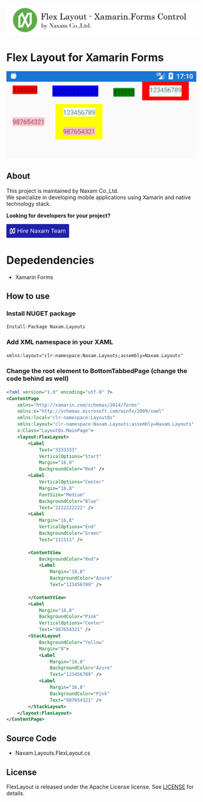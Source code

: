 <img src="./art/repo_header.png" alt="Flex Layout - A Xamarin.Forms control" width="728" />

# Flex Layout for Xamarin Forms
<img src="./art/Capture.png" alt="Flex Layout - A Xamarin.Forms control" width="500" /> 

## About
This project is maintained by Naxam Co.,Ltd.<br>
We specialize in developing mobile applications using Xamarin and native technology stack.<br>

**Looking for developers for your project?**<br>

<a href="mailto:tuyen@naxam.net"> 
<img src="https://github.com/NAXAM/naxam.github.io/blob/master/assets/img/hire_button.png?raw=true" height="36"></a> <br>

# Depedendencies

- Xamarin Forms

## How to use

### Install NUGET package
```
Install-Package Naxam.Layouts
```

### Add XML namespace in your XAML
```xml
xmlns:layout="clr-namespace:Naxam.Layouts;assembly=Naxam.Layouts"
```

### Change the root element to BottomTabbedPage (change the code behind as well)
```xml
<?xml version="1.0" encoding="utf-8" ?>
<ContentPage
    xmlns="http://xamarin.com/schemas/2014/forms"
    xmlns:x="http://schemas.microsoft.com/winfx/2009/xaml"
    xmlns:local="clr-namespace:LayoutQs"
    xmlns:layout="clr-namespace:Naxam.Layouts;assembly=Naxam.Layouts"
    x:Class="LayoutQs.MainPage">
    <layout:FlexLayout>
        <Label
            Text="3333333"
            VerticalOptions="Start"
            Margin="16,8"
            BackgroundColor="Red" />
        <Label
            VerticalOptions="Center"
            Margin="16,8"
            FontSize="Medium"
            BackgroundColor="Blue"
            Text="2222222222" />
        <Label
            Margin="16,8"
            VerticalOptions="End"
            BackgroundColor="Green"
            Text="111111" />

        <ContentView
            BackgroundColor="Red">
            <Label
                Margin="16,8"
                BackgroundColor="Azure"
                Text="123456789" />

        </ContentView>
        <Label
            Margin="16,8"
            BackgroundColor="Pink"
            VerticalOptions="Center"
            Text="987654321" />
        <StackLayout
            BackgroundColor="Yellow"
            Margin="8">
            <Label
                Margin="16,8"
                BackgroundColor="Azure"
                Text="123456789" />
            <Label
                Margin="16,8"
                BackgroundColor="Pink"
                Text="987654321" />
        </StackLayout>
    </layout:FlexLayout>
</ContentPage>

```

## Source Code
- Naxam.Layouts.FlexLayout.cs

## License
FlexLayout is released under the Apache License license.
See [LICENSE](./LICENSE) for details.
